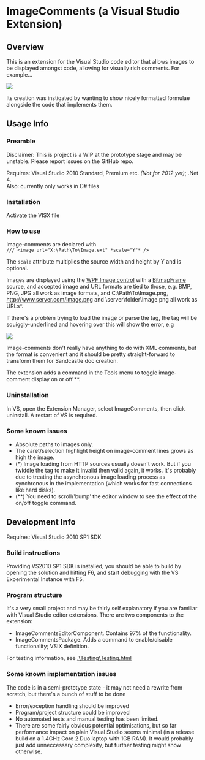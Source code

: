 # ImageComments (a Visual Studio Extension)

## Overview
This is an extension for the Visual Studio code editor that allows images to be displayed amongst code, allowing for visually rich comments. For example...


![](http://github.com/lukesdm/image-comments/raw/master/Readme_files/Example1.PNG)


Its creation was instigated by wanting to show nicely formatted formulae alongside the code that implements them.
## Usage Info

### Preamble
Disclaimer: This is project is a WIP at the 
prototype stage 
and may be unstable. Please report 
issues on the GitHub repo.  

Requires: Visual Studio 2010 Standard, Premium etc. 
*(Not for 2012 yet)*; .Net 4.  
Also: currently only works in C# files

### Installation
Activate the VISX file
### How to use
Image-comments are declared with   
`/// <image url="X:\Path\To\Image.ext" *scale="Y"* />`

The `scale` attribute multiplies the source width and height by Y and is optional.

Images are displayed using the [WPF Image control](http://msdn.microsoft.com/en-us/library/ms610982) with a [BitmapFrame](http://msdn.microsoft.com/en-us/library/ms619213) source, and accepted image and URL formats are tied to those, e.g. BMP, PNG, JPG all work as image formats, and C:\Path\To\Image.png, http://www.server.com/image.png and \\server\folder\image.png all work as URLs*.


If there's a problem trying to load the image or parse the tag, the tag will be squiggly-underlined and hovering over this will show the error, e.g


![](http://github.com/lukesdm/image-comments/raw/master/Readme_files/ErrorExample1.PNG)


Image-comments don't really have anything to do with XML comments, but the format is convenient and it should be pretty straight-forward to transform them for Sandcastle doc creation.


The extension adds a command in the Tools menu to toggle image-comment display on or off **.

### Uninstallation
In VS, open the Extension Manager, select ImageComments, then click uninstall. A restart of VS is required.

### Some known issues
* Absolute paths to images only.
* The caret/selection highlight height on image-comment lines grows as high the image.
* (*) Image loading from HTTP sources usually doesn't work. But if you twiddle the tag to make it invalid then valid again, it works. It's probably due to treating the asynchronous image loading process as synchronous in the implementation (which works for fast connections like hard disks).
* (**) You need to scroll/'bump' the editor window to see the effect of the on/off toggle command.

## Development Info
Requires: Visual Studio 2010 SP1 SDK

### Build instructions
Providing VS2010 SP1 SDK is installed, you should be able to build by opening the solution and hitting F6, and start debugging with the VS Experimental Instance with F5.

### Program structure
It's a very small project and may be fairly self explanatory if you are familiar with Visual Studio editor extensions.
There are two components to the extension:

* ImageCommentsEditorComponent. Contains 97% of the functionality. 
* ImageCommentsPackage. Adds a command to enable/disable functionality; VSIX definition.

For testing information, see [.\Testing\Testing.html](./testing/testing.html)
### Some known implementation issues
The code is in a semi-prototype state - it may not need a rewrite from scratch, but there's a bunch of stuff to be done

* Error/exception handling should be improved
* Program/project structure could be improved
* No automated tests and manual testing has been limited.
* There are some fairly obvious potential optimisations, but so far performance impact on plain Visual Studio seems minimal (in a release build on a 1.4GHz Core 2 Duo laptop with 1GB RAM). It would probably just add unneccessary complexity, but further testing might show otherwise.